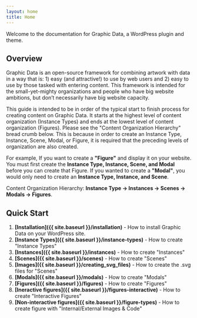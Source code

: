 ```yaml
---
layout: home
title: Home
---
```


Welcome to the documentation for Graphic Data, a WordPress plugin and theme.

## Overview

Graphic Data is an open-source framework for combining artwork with data in a way that is: 1) easy (and attractive!) to use by web users and 2) easy to use by those tasked with entering content. This framework is intended for the small-yet-mighty organizations and people who have big website ambitions, but don’t necessarily have big website capacity.

This guide is intended to be in order of the typical start to finish process for creating content on Graphic Data. It starts at the highest level of content organization (Instance Types) and ends at the lowest level of content organization (Figures). Please see the "Content Organization Hierarchy" bread crumb below. This is because in order to create an Instance Type, Instance, Scene, Modal, or Figure, it is required that the preceding levels of organization are also created. 

For example, If you want to create a **"Figure"** and display it on your website. You must first create the **Instance Type, Instance, Scene, and Modal** before you can create that Figure. If you wanted to create a **"Modal"**, you would only need to create an **Instance Type, Instance, and Scene**.

Content Organization Hierarchy: **Instance Type → Instances → Scenes → Modals → Figures**.

## Quick Start

1. **[Installation]({{ site.baseurl }}/installation)** - How to install Graphic Data on your WordPress site.
2. **[Instance Types]({{ site.baseurl }}/instance-types)** - How to create "Instance Types"
3. **[Instances]({{ site.baseurl }}/instances)** - How to create "Instances"
4. **[Scenes]({{ site.baseurl }}/scenes)** - How to create "Scenes"
5. **[Images]({{ site.baseurl }}/creating_svg_files)** - How to create the .svg files for "Scenes"
6. **[Modals]({{ site.baseurl }}/modals)** - How to create "Modals"
7. **[Figures]({{ site.baseurl }}/figures)** - How to create "Figures"
8. **[Ineractive figures]({{ site.baseurl }}/figures-interactive)** - How to create "Interactive Figures"
9. **[Non-interactive figures]({{ site.baseurl }}/figure-types)** - How to create figure with "Internal/External Images & Code"
